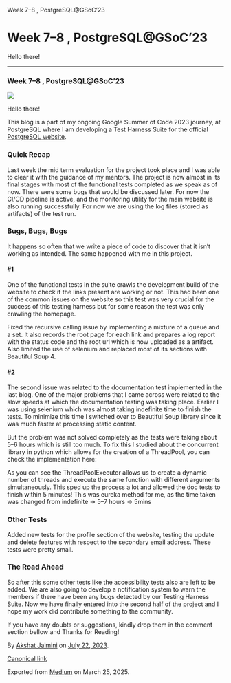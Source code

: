 Week 7–8 , PostgreSQL@GSoC’23

Week 7–8 , PostgreSQL@GSoC’23
=============================

Hello there!

---

### Week 7–8 , PostgreSQL@GSoC’23

![](https://cdn-images-1.medium.com/max/800/0*cbK7YH1ILCPFMZsg.png)

Hello there!

This blog is a part of my ongoing Google Summer of Code 2023 journey, at PostgreSQL where I am developing a Test Harness Suite for the official [PostgreSQL website](https://www.postgresql.org/).

### Quick Recap

Last week the mid term evaluation for the project took place and I was able to clear it with the guidance of my mentors. The project is now almost in its final stages with most of the functional tests completed as we speak as of now. There were some bugs that would be discussed later. For now the CI/CD pipeline is active, and the monitoring utility for the main website is also running successfully. For now we are using the log files (stored as artifacts) of the test run.

### Bugs, Bugs, Bugs

It happens so often that we write a piece of code to discover that it isn’t working as intended. The same happened with me in this project.

#### #1

One of the functional tests in the suite crawls the development build of the website to check if the links present are working or not. This had been one of the common issues on the website so this test was very crucial for the success of this testing harness but for some reason the test was only crawling the homepage.

Fixed the recursive calling issue by implementing a mixture of a queue and a set. It also records the root page for each link and prepares a log report with the status code and the root url which is now uploaded as a artifact. Also limited the use of selenium and replaced most of its sections with Beautiful Soup 4.

#### #2

The second issue was related to the documentation test implemented in the last blog. One of the major problems that I came across were related to the slow speeds at which the documentation testing was taking place. Earlier I was using selenium which was almost taking indefinite time to finish the tests. To minimize this time I switched over to Beautiful Soup library since it was much faster at processing static content.

But the problem was not solved completely as the tests were taking about 5–6 hours which is still too much. To fix this I studied about the concurrent library in python which allows for the creation of a ThreadPool, you can check the implementation here:

As you can see the ThreadPoolExecutor allows us to create a dynamic number of threads and execute the same function with different arguments simultaneously. This sped up the process a lot and allowed the doc tests to finish within 5 minutes! This was eureka method for me, as the time taken was changed from indefinite -> 5–7 hours -> 5mins

### Other Tests

Added new tests for the profile section of the website, testing the update and delete features with respect to the secondary email address. These tests were pretty small.

### The Road Ahead

So after this some other tests like the accessibility tests also are left to be added. We are also going to develop a notification system to warn the members if there have been any bugs detected by our Testing Harness Suite. Now we have finally entered into the second half of the project and I hope my work did contribute something to the community.

If you have any doubts or suggestions, kindly drop them in the comment section bellow and Thanks for Reading!

By [Akshat Jaimini](https://medium.com/@destrex271) on [July 22, 2023](https://medium.com/p/ecf87803e9fd).

[Canonical link](https://medium.com/@destrex271/week-7-8-postgresql-gsoc23-ecf87803e9fd)

Exported from [Medium](https://medium.com) on March 25, 2025.